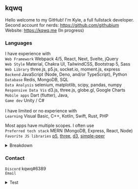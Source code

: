 ## kqwq
Hello welcome to my GitHub! I'm Kyle, a full fullstack developer.\
Second account for nerds: https://github.com/githubium<br>
Website: https://kqwq.me (In progress)


### Languages
I have experience with\
`Web Framework` Webpack 4/5, React, Next, Svelte, jQuery\
`Web Style` Material, Chakra UI, TailwindCSS, Bootstrap 5, Sass\
`Web Library` three.js, p5.js, socket.io, moment.js, express\
`Backend` JavaScript (Node, Deno, and/or TypeScript), Python\
`Database` Redis, MongoDB, SQL\
`Data Analysis` selenium, matplotlib, scipy, pandas, numpy\
`Responsive Data Vis` d3.js, three.js, globe.gl, Google Charts\
`Mobile apps` Dart (flutter), Java,\
`Game dev` Unity / C#\
\
I have limited or no experience with\
`Learning` Visual Basic, C++, Kotlin, Swift, Rust, PHP

Most apps have multiple scopes. I often use\
`Preferred tech stack` MERN (MongoDB, Express, React, Node)\
`Favorite JS libraries` [p5](https://p5js.org/), [three](https://threejs.org/), [d3](https://d3js.org/), [simple-peer](https://www.npmjs.com/package/simple-peer)
<details><summary>Breakdown
</summary>

[![Top Langs](https://github-readme-stats.vercel.app/api/top-langs/?username=kqwq)](https://github.com/anuraghazra/github-readme-stats)
</details>


### Contact
`Discord` kqwq#6389<br>
`Email` 

<details><summary>Test</summary>
https://github.com/kqwq/morse-code-test
<details><summary><b>Morse Code Tree</b></summary><details><summary><b>&nbsp;&nbsp;(E) ·</b></summary><details><summary><b>&nbsp;&nbsp;&nbsp;&nbsp;(I) ··</b></summary><details><summary><b>&nbsp;&nbsp;&nbsp;&nbsp;&nbsp;&nbsp;(S) ···</b></summary><details><summary><b>&nbsp;&nbsp;&nbsp;&nbsp;&nbsp;&nbsp;&nbsp;&nbsp;(H) ····</b></summary><b>&nbsp;&nbsp;&nbsp;&nbsp;&nbsp;&nbsp;&nbsp;&nbsp;&nbsp;&nbsp;&nbsp;&nbsp;&nbsp;&nbsp;(5) ·····</b><br><b>&nbsp;&nbsp;&nbsp;&nbsp;&nbsp;&nbsp;&nbsp;&nbsp;&nbsp;&nbsp;&nbsp;&nbsp;&nbsp;&nbsp;(4) ····−</b></details><details><summary><b>&nbsp;&nbsp;&nbsp;&nbsp;&nbsp;&nbsp;&nbsp;&nbsp;(V) ···−</b></summary><b>&nbsp;&nbsp;&nbsp;&nbsp;&nbsp;&nbsp;&nbsp;&nbsp;&nbsp;&nbsp;&nbsp;&nbsp;&nbsp;&nbsp;(3) ···−−</b></details></details><details><summary><b>&nbsp;&nbsp;&nbsp;&nbsp;&nbsp;&nbsp;(U) ··−</b></summary><b>&nbsp;&nbsp;&nbsp;&nbsp;&nbsp;&nbsp;&nbsp;&nbsp;&nbsp;&nbsp;&nbsp;&nbsp;(F) ··−·</b></details></details><details><summary><b>&nbsp;&nbsp;&nbsp;&nbsp;(A) ·−</b></summary><details><summary><b>&nbsp;&nbsp;&nbsp;&nbsp;&nbsp;&nbsp;(R) ·−·</b></summary><b>&nbsp;&nbsp;&nbsp;&nbsp;&nbsp;&nbsp;&nbsp;&nbsp;&nbsp;&nbsp;&nbsp;&nbsp;(L) ·−··</b></details><details><summary><b>&nbsp;&nbsp;&nbsp;&nbsp;&nbsp;&nbsp;(W) ·−−</b></summary><b>&nbsp;&nbsp;&nbsp;&nbsp;&nbsp;&nbsp;&nbsp;&nbsp;&nbsp;&nbsp;&nbsp;&nbsp;(P) ·−−·</b><details><summary><b>&nbsp;&nbsp;&nbsp;&nbsp;&nbsp;&nbsp;&nbsp;&nbsp;(J) ·−−−</b></summary><b>&nbsp;&nbsp;&nbsp;&nbsp;&nbsp;&nbsp;&nbsp;&nbsp;&nbsp;&nbsp;&nbsp;&nbsp;&nbsp;&nbsp;(1) ·−−−−</b></details></details></details></details><details><summary><b>&nbsp;&nbsp;(T) −</b></summary><details><summary><b>&nbsp;&nbsp;&nbsp;&nbsp;(N) −·</b></summary><details><summary><b>&nbsp;&nbsp;&nbsp;&nbsp;&nbsp;&nbsp;(D) −··</b></summary><details><summary><b>&nbsp;&nbsp;&nbsp;&nbsp;&nbsp;&nbsp;&nbsp;&nbsp;(B) −···</b></summary><b>&nbsp;&nbsp;&nbsp;&nbsp;&nbsp;&nbsp;&nbsp;&nbsp;&nbsp;&nbsp;&nbsp;&nbsp;&nbsp;&nbsp;(6) −····</b></details><b>&nbsp;&nbsp;&nbsp;&nbsp;&nbsp;&nbsp;&nbsp;&nbsp;&nbsp;&nbsp;&nbsp;&nbsp;(X) −··−</b></details><details><summary><b>&nbsp;&nbsp;&nbsp;&nbsp;&nbsp;&nbsp;(K) −·−</b></summary><b>&nbsp;&nbsp;&nbsp;&nbsp;&nbsp;&nbsp;&nbsp;&nbsp;&nbsp;&nbsp;&nbsp;&nbsp;(C) −·−·</b><br><b>&nbsp;&nbsp;&nbsp;&nbsp;&nbsp;&nbsp;&nbsp;&nbsp;&nbsp;&nbsp;&nbsp;&nbsp;(Y) −·−−</b></details></details><details><summary><b>&nbsp;&nbsp;&nbsp;&nbsp;(M) −−</b></summary><details><summary><b>&nbsp;&nbsp;&nbsp;&nbsp;&nbsp;&nbsp;(G) −−·</b></summary><details><summary><b>&nbsp;&nbsp;&nbsp;&nbsp;&nbsp;&nbsp;&nbsp;&nbsp;(Z) −−··</b></summary><b>&nbsp;&nbsp;&nbsp;&nbsp;&nbsp;&nbsp;&nbsp;&nbsp;&nbsp;&nbsp;&nbsp;&nbsp;&nbsp;&nbsp;(7) −−···</b></details><b>&nbsp;&nbsp;&nbsp;&nbsp;&nbsp;&nbsp;&nbsp;&nbsp;&nbsp;&nbsp;&nbsp;&nbsp;(Q) −−·−</b></details><b>&nbsp;&nbsp;&nbsp;&nbsp;&nbsp;&nbsp;&nbsp;&nbsp;&nbsp;&nbsp;(O) −−−</b></details></details></details>
  </details>
